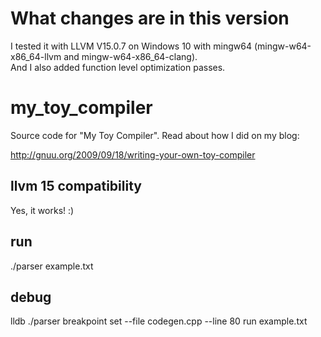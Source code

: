 # What changes are in this version
I tested it with LLVM V15.0.7 on Windows 10 with mingw64 (mingw-w64-x86_64-llvm and mingw-w64-x86_64-clang).  
And I also added function level optimization passes.

# my_toy_compiler
Source code for "My Toy Compiler". Read about how I did on my blog:

http://gnuu.org/2009/09/18/writing-your-own-toy-compiler

## llvm 15 compatibility
Yes, it works! :)

## run 
./parser example.txt

## debug

lldb ./parser
breakpoint set --file codegen.cpp --line 80
run example.txt
